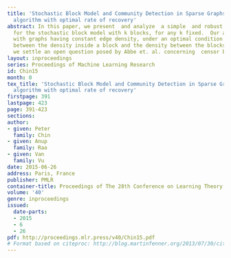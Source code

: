 ```yaml
---
title: 'Stochastic Block Model and Community Detection in Sparse Graphs: A spectral
  algorithm with optimal rate of recovery'
abstract: In this paper, we present  and analyze  a simple  and robust  spectral algorithm
  for the stochastic block model with k blocks, for any k fixed.  Our algorithm works
  with graphs having constant edge density, under an optimal condition on the gap
  between the density inside a block and the density between the blocks. As a co-product,
  we settle an open question posed by Abbe et. al. concerning  censor block models.
layout: inproceedings
series: Proceedings of Machine Learning Research
id: Chin15
month: 0
tex_title: 'Stochastic Block Model and Community Detection in Sparse Graphs: A spectral
  algorithm with optimal rate of recovery'
firstpage: 391
lastpage: 423
page: 391-423
sections: 
author:
- given: Peter
  family: Chin
- given: Anup
  family: Rao
- given: Van
  family: Vu
date: 2015-06-26
address: Paris, France
publisher: PMLR
container-title: Proceedings of The 28th Conference on Learning Theory
volume: '40'
genre: inproceedings
issued:
  date-parts:
  - 2015
  - 6
  - 26
pdf: http://proceedings.mlr.press/v40/Chin15.pdf
# Format based on citeproc: http://blog.martinfenner.org/2013/07/30/citeproc-yaml-for-bibliographies/
---
```

